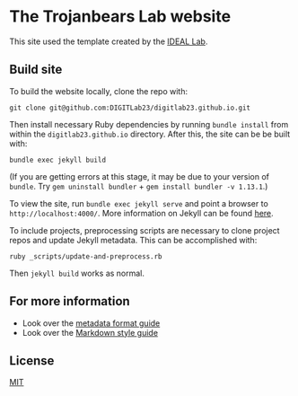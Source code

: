 # The Trojanbears Lab website

This site used the template created by the [IDEAL Lab](https://ideal.umd.edu/about.html).

## Build site

To build the website locally, clone the repo with:

```
git clone git@github.com:DIGITLab23/digitlab23.github.io.git
```

Then install necessary Ruby dependencies by running `bundle install` from within the `digitlab23.github.io` directory.  After this, the site can be be built with:

```
bundle exec jekyll build
```

(If you are getting errors at this stage, it may be due to your version of `bundle`. Try `gem uninstall bundler` + `gem install bundler -v 1.13.1`.)

To view the site, run `bundle exec jekyll serve` and point a browser to `http://localhost:4000/`.  More information on Jekyll can be found [here](http://jekyllrb.com/).

To include projects, preprocessing scripts are necessary to clone project repos and update Jekyll metadata. This can be accomplished with:

```
ruby _scripts/update-and-preprocess.rb
```

Then `jekyll build` works as normal.

## For more information

* Look over the [metadata format guide](http://bedford.io/guide/format/)
* Look over the [Markdown style guide](http://bedford.io/guide/style/)

## License

[MIT](http://opensource.org/licenses/MIT)

